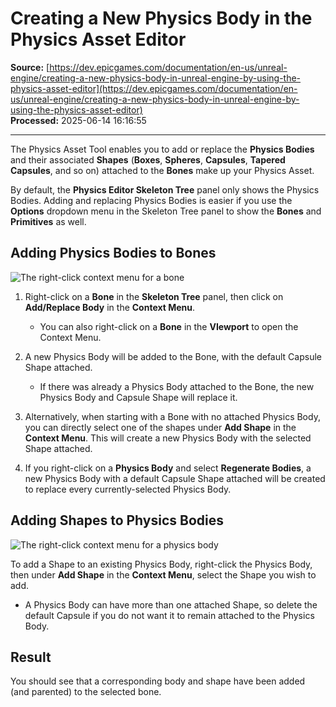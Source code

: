 # Creating a New Physics Body in the Physics Asset Editor

**Source:** [https://dev.epicgames.com/documentation/en-us/unreal-engine/creating-a-new-physics-body-in-unreal-engine-by-using-the-physics-asset-editor](https://dev.epicgames.com/documentation/en-us/unreal-engine/creating-a-new-physics-body-in-unreal-engine-by-using-the-physics-asset-editor)  
**Processed:** 2025-06-14 16:16:55

---

The Physics Asset Tool enables you to add or replace the **Physics Bodies** and their associated **Shapes** (**Boxes**, **Spheres**, **Capsules**, **Tapered Capsules**, and so on) attached to the **Bones** make up your Physics Asset.

By default, the **Physics Editor Skeleton Tree** panel only shows the Physics Bodies. Adding and replacing Physics Bodies is easier if you use the **Options** dropdown menu in the Skeleton Tree panel to show the **Bones** and **Primitives** as well.

## Adding Physics Bodies to Bones

![The right-click context menu for a bone](https://d1iv7db44yhgxn.cloudfront.net/documentation/images/e98cc6dc-6b50-4127-ac31-55fcb27ff21d/add-body.png)

1.  Right-click on a **Bone** in the **Skeleton Tree** panel, then click on **Add/Replace Body** in the **Context Menu**.
    
    -   You can also right-click on a **Bone** in the **VIewport** to open the Context Menu.
2.  A new Physics Body will be added to the Bone, with the default Capsule Shape attached.
    
    -   If there was already a Physics Body attached to the Bone, the new Physics Body and Capsule Shape will replace it.
3.  Alternatively, when starting with a Bone with no attached Physics Body, you can directly select one of the shapes under **Add Shape** in the **Context Menu**. This will create a new Physics Body with the selected Shape attached.
    
4.  If you right-click on a **Physics Body** and select **Regenerate Bodies**, a new Physics Body with a default Capsule Shape attached will be created to replace every currently-selected Physics Body.
    

## Adding Shapes to Physics Bodies

![The right-click context menu for a physics body](https://d1iv7db44yhgxn.cloudfront.net/documentation/images/2be66b1b-7ec6-4760-ae41-ab060b0ae674/add-shape.png)

To add a Shape to an existing Physics Body, right-click the Physics Body, then under **Add Shape** in the **Context Menu**, select the Shape you wish to add.

-   A Physics Body can have more than one attached Shape, so delete the default Capsule if you do not want it to remain attached to the Physics Body.

## Result

You should see that a corresponding body and shape have been added (and parented) to the selected bone.